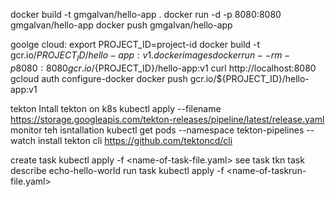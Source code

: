 
docker build -t gmgalvan/hello-app .
docker run -d -p 8080:8080 gmgalvan/hello-app
docker push gmgalvan/hello-app


goolge cloud:
export PROJECT_ID=project-id
docker build -t gcr.io/${PROJECT_ID}/hello-app:v1 .
docker images
docker run --rm -p 8080:8080 gcr.io/${PROJECT_ID}/hello-app:v1
curl http://localhost:8080
gcloud auth configure-docker
docker push gcr.io/${PROJECT_ID}/hello-app:v1



tekton
Intall tekton on k8s
kubectl apply --filename https://storage.googleapis.com/tekton-releases/pipeline/latest/release.yaml
monitor teh isntallation
kubectl get pods --namespace tekton-pipelines --watch
install tekton cli
https://github.com/tektoncd/cli

create task
kubectl apply -f <name-of-task-file.yaml>
see task
tkn task describe echo-hello-world
run task
kubectl apply -f <name-of-taskrun-file.yaml>